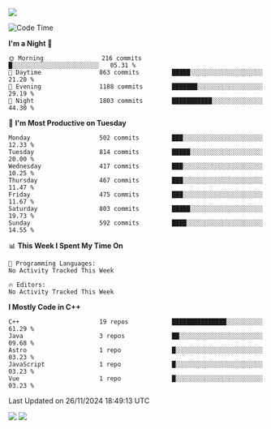![](https://komarev.com/ghpvc/?username=lilpidgey&color=red)
<!--START_SECTION:waka-->
![Code Time](http://img.shields.io/badge/Code%20Time-1%2C491%20hrs%2018%20mins-blue)

**I'm a Night 🦉** 

```text
🌞 Morning                216 commits         █░░░░░░░░░░░░░░░░░░░░░░░░   05.31 % 
🌆 Daytime                863 commits         █████░░░░░░░░░░░░░░░░░░░░   21.20 % 
🌃 Evening                1188 commits        ███████░░░░░░░░░░░░░░░░░░   29.19 % 
🌙 Night                  1803 commits        ███████████░░░░░░░░░░░░░░   44.30 % 
```
📅 **I'm Most Productive on Tuesday** 

```text
Monday                   502 commits         ███░░░░░░░░░░░░░░░░░░░░░░   12.33 % 
Tuesday                  814 commits         █████░░░░░░░░░░░░░░░░░░░░   20.00 % 
Wednesday                417 commits         ███░░░░░░░░░░░░░░░░░░░░░░   10.25 % 
Thursday                 467 commits         ███░░░░░░░░░░░░░░░░░░░░░░   11.47 % 
Friday                   475 commits         ███░░░░░░░░░░░░░░░░░░░░░░   11.67 % 
Saturday                 803 commits         █████░░░░░░░░░░░░░░░░░░░░   19.73 % 
Sunday                   592 commits         ████░░░░░░░░░░░░░░░░░░░░░   14.55 % 
```


📊 **This Week I Spent My Time On** 

```text
💬 Programming Languages: 
No Activity Tracked This Week

🔥 Editors: 
No Activity Tracked This Week
```

**I Mostly Code in C++** 

```text
C++                      19 repos            ███████████████░░░░░░░░░░   61.29 % 
Java                     3 repos             ██░░░░░░░░░░░░░░░░░░░░░░░   09.68 % 
Astro                    1 repo              █░░░░░░░░░░░░░░░░░░░░░░░░   03.23 % 
JavaScript               1 repo              █░░░░░░░░░░░░░░░░░░░░░░░░   03.23 % 
Vue                      1 repo              █░░░░░░░░░░░░░░░░░░░░░░░░   03.23 % 
```




 Last Updated on 26/11/2024 18:49:13 UTC
<!--END_SECTION:waka-->
![](https://hit.yhype.me/github/profile?user_id=42968544)
![](https://komarev.com/ghpvc/?lilpidgey)
